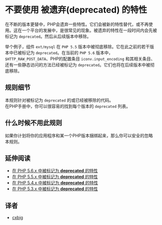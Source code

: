 <!-- PHP 手册 -->
# 不要使用 被遗弃(deprecated) 的特性

在不断的版本更替中，PHP会遗弃一些特性。它们会被新的特性替代，或不再使用。这在一个平台的发展中，是很常见的现象。被遗弃的特性在一段时间内会先被标记为 `deprecated`。然后从后续版本中移除。

举个例子，组件 `ext/mysql` 在 `PHP 5.5` 版本中被彻底移除。它在此之前的若干版本中已被标记为 `deprecated`。在当前的 `PHP 5.6` 版本中，`$HTTP_RAW_POST_DATA`、PHP的配置条目 `iconv.input_encoding` 和其相关条目、还有一些静态访问的方法已经被标记为 `deprecated`。它们也将在后续版本中被彻底移除。

## 规则细节

本规则针对被标记为 `deprecated` 的或已经被移除的代码。  
在PHP手册中，你可以很容易的找到每个版本的 `deprecated` 列表。

## 什么时候不用此规则

如果你计划将你的应用程序和某一个PHP版本捆绑起来，那么你可以安全的忽略本规则。

## 延伸阅读

* [在 PHP 5.6.x 中被标记为 **deprecated** 的特性](http://php.net/manual/zh/migration56.deprecated.php)
* [在 PHP 5.5.x 中被标记为 **deprecated** 的特性](http://php.net/manual/zh/migration55.deprecated.php)
* [在 PHP 5.4.x 中被标记为 **deprecated** 的特性](http://php.net/manual/zh/migration54.deprecated.php)
* [在 PHP 5.3.x 中被标记为 **deprecated** 的特性](http://php.net/manual/zh/migration53.deprecated.php)

## 译者

*  [cxbig](https://github.com/cxbig)
